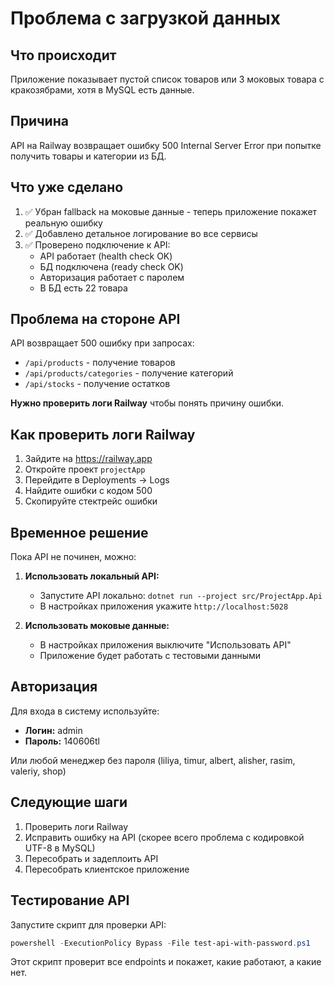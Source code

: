 # Проблема с загрузкой данных

## Что происходит

Приложение показывает пустой список товаров или 3 моковых товара с кракозябрами, хотя в MySQL есть данные.

## Причина

API на Railway возвращает ошибку 500 Internal Server Error при попытке получить товары и категории из БД.

## Что уже сделано

1. ✅ Убран fallback на моковые данные - теперь приложение покажет реальную ошибку
2. ✅ Добавлено детальное логирование во все сервисы
3. ✅ Проверено подключение к API:
   - API работает (health check OK)
   - БД подключена (ready check OK)
   - Авторизация работает с паролем
   - В БД есть 22 товара

## Проблема на стороне API

API возвращает 500 ошибку при запросах:
- `/api/products` - получение товаров
- `/api/products/categories` - получение категорий
- `/api/stocks` - получение остатков

**Нужно проверить логи Railway** чтобы понять причину ошибки.

## Как проверить логи Railway

1. Зайдите на https://railway.app
2. Откройте проект `projectApp`
3. Перейдите в Deployments → Logs
4. Найдите ошибки с кодом 500
5. Скопируйте стектрейс ошибки

## Временное решение

Пока API не починен, можно:

1. **Использовать локальный API:**
   - Запустите API локально: `dotnet run --project src/ProjectApp.Api`
   - В настройках приложения укажите `http://localhost:5028`

2. **Использовать моковые данные:**
   - В настройках приложения выключите "Использовать API"
   - Приложение будет работать с тестовыми данными

## Авторизация

Для входа в систему используйте:
- **Логин:** admin
- **Пароль:** 140606tl

Или любой менеджер без пароля (liliya, timur, albert, alisher, rasim, valeriy, shop)

## Следующие шаги

1. Проверить логи Railway
2. Исправить ошибку на API (скорее всего проблема с кодировкой UTF-8 в MySQL)
3. Пересобрать и задеплоить API
4. Пересобрать клиентское приложение

## Тестирование API

Запустите скрипт для проверки API:
```powershell
powershell -ExecutionPolicy Bypass -File test-api-with-password.ps1
```

Этот скрипт проверит все endpoints и покажет, какие работают, а какие нет.
